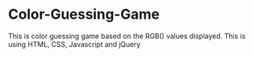# Color-Guessing-Game


This is color guessing game based on the RGB() values displayed. This is using HTML, CSS, Javascript and jQuery
